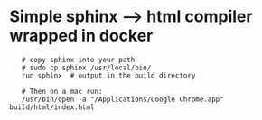 # Simple sphinx --> html compiler wrapped in docker

```
   # copy sphinx into your path
   # sudo cp sphinx /usr/local/bin/
   run sphinx  # output in the build directory

   # Then on a mac run:
   /usr/bin/open -a "/Applications/Google Chrome.app" build/html/index.html
```
